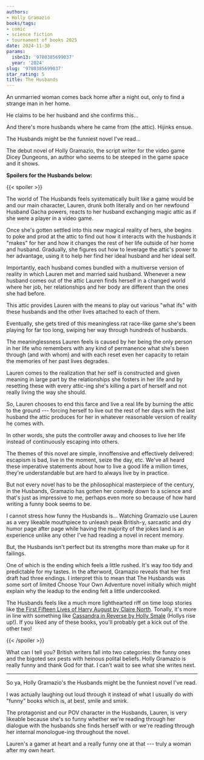 ```yaml
---
authors:
- Holly Gramazio
books/tags:
- comic
- science fiction
- tournament of books 2025
date: 2024-11-30
params:
  isbn13: '9780385699037'
  year: '2024'
slug: '9780385699037'
star_rating: 5
title: The Husbands
---
```


An unmarried woman comes back home after a night out, only to find a strange man in her home.

He claims to be her husband and she confirms this...

And there's more husbands where he came from (the attic). Hijinks ensue.

<!--more-->

The Husbands might be the funniest novel I've read...

The debut novel of Holly Gramazio, the script writer for the video game Dicey Dungeons, an author who seems to be steeped in the game space and it shows.

**Spoilers for the Husbands below:**

{{< spoiler >}}

The world of The Husbands feels systematically built like a game would be and our main character, Lauren, drunk both literally and on her newfound Husband Gacha powers, reacts to her husband exchanging magic attic as if she were a player in a video game.

Once she's gotten settled into this new magical reality of hers, she begins to poke and prod at the attic to find out how it interacts with the husbands it "makes" for her and how it changes the rest of her life outside of her home and husband. Gradually, she figures out how to leverage the attic's power to her advantage, using it to help her find her ideal husband and her ideal self.

Importantly, each husband comes bundled with a multiverse version of reality in which Lauren met and married said husband. Whenever a new husband comes out of the attic Lauren finds herself in a changed world where her job, her relationships and her body are different than the ones she had before.

This attic provides Lauren with the means to play out various "what ifs" with these husbands and the other lives attached to each of them.

Eventually, she gets tired of this meaningless rat race-like game she's been playing for far too long, swiping her way through hundreds of husbands.

The meaninglessness Lauren feels is caused by her being the only person in her life who remembers with any kind of permanence what she's been through (and with whom) and with each reset even her capacity to retain the memories of her past lives degrades.

Lauren comes to the realization that her self is constructed and given meaning in large part by the relationships she fosters in her life and by resetting these with every attic-ing she's killing a part of herself and not really living the way she should.

So, Lauren chooses to end this farce and live a real life by burning the attic to the ground --- forcing herself to live out the rest of her days with the last husband the attic produces for her in whatever reasonable version of reality he comes with.

In other words, she puts the controller away and chooses to live her life instead of continuously escaping into others.

The themes of this novel are simple, innoffensive and effectively delivered: escapism is bad, live in the moment, seize the day, etc. We've all heard these imperative statements about how to live a good life a million times, they're understandable but are hard to always live by in practice.

But not every novel has to be the philosophical masterpiece of the century, in the Husbands, Gramazio has gotten her comedy down to a science and that's just as impressive to me, perhaps even more so because of how hard writing a funny book seems to be.

I cannot stress how funny the Husbands is... Watching Gramazio use Lauren as a very likeable mouthpiece to unleash peak British-y, sarcastic and dry humor page after page while having the majority of the jokes land is an experience unlike any other I've had reading a novel in recent memory. 

But, the Husbands isn't perfect but its strengths more than make up for it failings.

One of which is the ending which feels a little rushed. It's way too tidy and predictable for my tastes. In the afterword, Gramazio reveals that her first draft had three endings. I interpret this to mean that The Husbands was some sort of limited Choose Your Own Adventure novel initially which might explain why the leadup to the ending felt a little undercooked.

The Husbands feels like a much more lighthearted riff on time loop stories like [the First Fifteen Lives of Harry August by Claire North](/books/9780356502588/). Tonally, it's more in line with something like [Cassandra in Reverse by Holly Smale](/books/9780778307877/) (Hollys rise up!). If you liked any of these books, you'll probably get a kick out of the other two!

{{< /spoiler >}}

What can I tell you? British writers fall into two categories: the funny ones and the bigoted sex pests with heinous polital beliefs. Holly Gramazio is really funny and thank God for that. I can't wait to see what she writes next.

---

So ya, Holly Gramazio's the Husbands might be the funniest novel I've read.

I was actually laughing out loud through it instead of what I usually do with "funny" books which is, at best, smile and smirk.

The protagonist and our POV character in the Husbands, Lauren, is very likeable because she's so funny whether we're reading through her dialogue with the husbands she finds herself with or we're reading through her internal monologue-ing throughout the novel.

Lauren's a gamer at heart and a really funny one at that --- truly a woman after my own heart. 